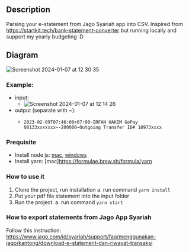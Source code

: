## Description
Parsing your e-statement from Jago Syariah app into CSV. Inspired from https://startkit.tech/bank-statement-converter but running locally and support my yearly budgeting :D

## Diagram
![Screenshot 2024-01-07 at 12 30 35](https://github.com/irfanhkm/jago-syariah-statement-parser/assets/30617181/933f7482-1485-4f87-8df8-5c7a7174e378)

### Example:
- input:
  - ![Screenshot 2024-01-07 at 12 14 26](https://github.com/irfanhkm/jago-syariah-statement-parser/assets/30617181/44a9bcc6-94a1-4fbe-8993-be1f3e06c026)
- output (separate with ~):
  - ```
    2023-02-09T07:46:00+07:00~IRFAN HAKIM GoPay 08133xxxxxxx~-200000~Outgoing Transfer ID# 18973xxxx
    ```

### Prequisite
- Install node js: [mac](https://nodejs.org/en/download/package-manager/all#macos), [windows](https://nodejs.org/en/download/package-manager/all#windows-1)
- Install yarn: [mac]https://formulae.brew.sh/formula/yarn

### How to use it
1. Clone the project, run installation
   a. run command `yarn install`
3. Put your pdf file statement into the input folder
4. Run the project.
   a. run command `yarn start`


### How to export statements from Jago App Syariah
Follow this instruction: https://www.jago.com/id/syariah/support/faq/menggunakan-jago/kantong/download-e-statement-dan-riwayat-transaksi
